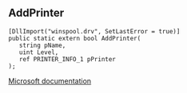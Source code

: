 ## AddPrinter

```
[DllImport("winspool.drv", SetLastError = true)]
public static extern bool AddPrinter(
   string pName,
   uint Level,
   ref PRINTER_INFO_1 pPrinter
);
```

[Microsoft documentation](https://docs.microsoft.com/en-us/windows/win32/api/winspool/nf-winspool-addprintera)
